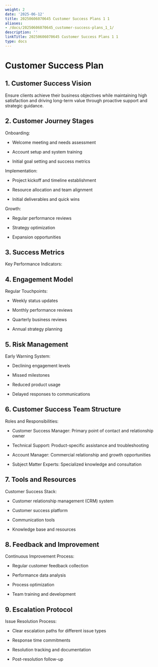 ```yaml
---
weight: 2
date: '2025-06-12'
title: 20250606070645 Customer Success Plans 1 1
aliases:
- /docs/20250606070645_customer-success-plans_1_1/
description: ''
linkTitle: 20250606070645 Customer Success Plans 1 1
type: docs
---
```


# Customer Success Plan

## 1. Customer Success Vision

Ensure clients achieve their business objectives while maintaining high satisfaction and driving long-term value through proactive support and strategic guidance.

## 2. Customer Journey Stages

Onboarding:

- Welcome meeting and needs assessment

- Account setup and system training

- Initial goal setting and success metrics

Implementation:

- Project kickoff and timeline establishment

- Resource allocation and team alignment

- Initial deliverables and quick wins

Growth:

- Regular performance reviews

- Strategy optimization

- Expansion opportunities

## 3. Success Metrics

Key Performance Indicators:

<!-- Unsupported block type: table -->

## 4. Engagement Model

Regular Touchpoints:

- Weekly status updates

- Monthly performance reviews

- Quarterly business reviews

- Annual strategy planning

## 5. Risk Management

Early Warning System:

- Declining engagement levels

- Missed milestones

- Reduced product usage

- Delayed responses to communications

## 6. Customer Success Team Structure

Roles and Responsibilities:

- Customer Success Manager: Primary point of contact and relationship owner

- Technical Support: Product-specific assistance and troubleshooting

- Account Manager: Commercial relationship and growth opportunities

- Subject Matter Experts: Specialized knowledge and consultation

## 7. Tools and Resources

Customer Success Stack:

- Customer relationship management (CRM) system

- Customer success platform

- Communication tools

- Knowledge base and resources

## 8. Feedback and Improvement

Continuous Improvement Process:

- Regular customer feedback collection

- Performance data analysis

- Process optimization

- Team training and development

## 9. Escalation Protocol

Issue Resolution Process:

- Clear escalation paths for different issue types

- Response time commitments

- Resolution tracking and documentation

- Post-resolution follow-up